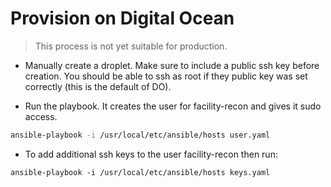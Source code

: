 # Provision on Digital Ocean

> This process is not yet suitable for production.

* Manually create a droplet. Make sure to include a public ssh key before creation. You should be able to ssh as root if they public key was set correctly (this is the default of DO).

* Run the playbook. It creates the user for facility-recon and gives it sudo access.
```sh
ansible-playbook -i /usr/local/etc/ansible/hosts user.yaml
```

* To add additional ssh keys to the user facility-recon then run:

```
ansible-playbook -i /usr/local/etc/ansible/hosts keys.yaml
```
